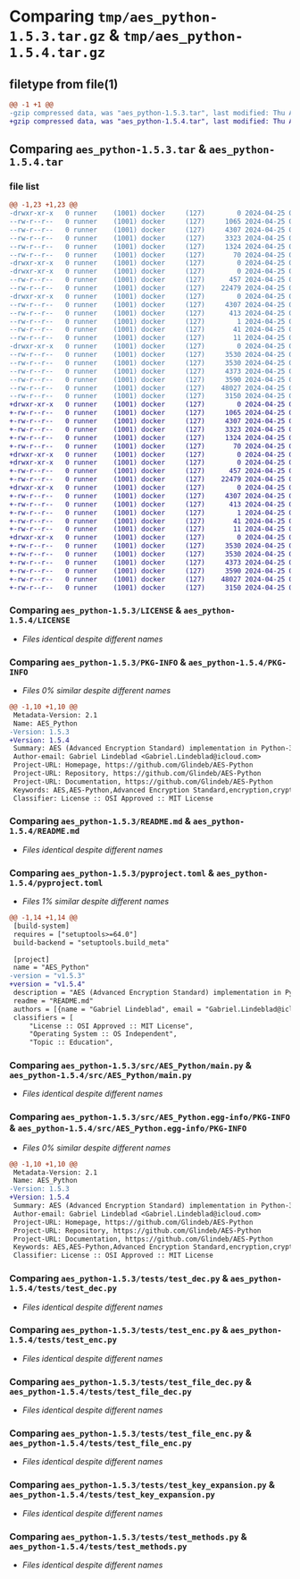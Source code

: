 # Comparing `tmp/aes_python-1.5.3.tar.gz` & `tmp/aes_python-1.5.4.tar.gz`

## filetype from file(1)

```diff
@@ -1 +1 @@
-gzip compressed data, was "aes_python-1.5.3.tar", last modified: Thu Apr 25 07:24:34 2024, max compression
+gzip compressed data, was "aes_python-1.5.4.tar", last modified: Thu Apr 25 07:44:58 2024, max compression
```

## Comparing `aes_python-1.5.3.tar` & `aes_python-1.5.4.tar`

### file list

```diff
@@ -1,23 +1,23 @@
-drwxr-xr-x   0 runner    (1001) docker     (127)        0 2024-04-25 07:24:34.117026 aes_python-1.5.3/
--rw-r--r--   0 runner    (1001) docker     (127)     1065 2024-04-25 07:24:29.000000 aes_python-1.5.3/LICENSE
--rw-r--r--   0 runner    (1001) docker     (127)     4307 2024-04-25 07:24:34.117026 aes_python-1.5.3/PKG-INFO
--rw-r--r--   0 runner    (1001) docker     (127)     3323 2024-04-25 07:24:29.000000 aes_python-1.5.3/README.md
--rw-r--r--   0 runner    (1001) docker     (127)     1324 2024-04-25 07:24:30.000000 aes_python-1.5.3/pyproject.toml
--rw-r--r--   0 runner    (1001) docker     (127)       70 2024-04-25 07:24:34.117026 aes_python-1.5.3/setup.cfg
-drwxr-xr-x   0 runner    (1001) docker     (127)        0 2024-04-25 07:24:34.109026 aes_python-1.5.3/src/
-drwxr-xr-x   0 runner    (1001) docker     (127)        0 2024-04-25 07:24:34.113026 aes_python-1.5.3/src/AES_Python/
--rw-r--r--   0 runner    (1001) docker     (127)      457 2024-04-25 07:24:30.000000 aes_python-1.5.3/src/AES_Python/__init__.py
--rw-r--r--   0 runner    (1001) docker     (127)    22479 2024-04-25 07:24:30.000000 aes_python-1.5.3/src/AES_Python/main.py
-drwxr-xr-x   0 runner    (1001) docker     (127)        0 2024-04-25 07:24:34.113026 aes_python-1.5.3/src/AES_Python.egg-info/
--rw-r--r--   0 runner    (1001) docker     (127)     4307 2024-04-25 07:24:34.000000 aes_python-1.5.3/src/AES_Python.egg-info/PKG-INFO
--rw-r--r--   0 runner    (1001) docker     (127)      413 2024-04-25 07:24:34.000000 aes_python-1.5.3/src/AES_Python.egg-info/SOURCES.txt
--rw-r--r--   0 runner    (1001) docker     (127)        1 2024-04-25 07:24:34.000000 aes_python-1.5.3/src/AES_Python.egg-info/dependency_links.txt
--rw-r--r--   0 runner    (1001) docker     (127)       41 2024-04-25 07:24:34.000000 aes_python-1.5.3/src/AES_Python.egg-info/requires.txt
--rw-r--r--   0 runner    (1001) docker     (127)       11 2024-04-25 07:24:34.000000 aes_python-1.5.3/src/AES_Python.egg-info/top_level.txt
-drwxr-xr-x   0 runner    (1001) docker     (127)        0 2024-04-25 07:24:34.113026 aes_python-1.5.3/tests/
--rw-r--r--   0 runner    (1001) docker     (127)     3530 2024-04-25 07:24:30.000000 aes_python-1.5.3/tests/test_dec.py
--rw-r--r--   0 runner    (1001) docker     (127)     3530 2024-04-25 07:24:30.000000 aes_python-1.5.3/tests/test_enc.py
--rw-r--r--   0 runner    (1001) docker     (127)     4373 2024-04-25 07:24:30.000000 aes_python-1.5.3/tests/test_file_dec.py
--rw-r--r--   0 runner    (1001) docker     (127)     3590 2024-04-25 07:24:30.000000 aes_python-1.5.3/tests/test_file_enc.py
--rw-r--r--   0 runner    (1001) docker     (127)    48027 2024-04-25 07:24:30.000000 aes_python-1.5.3/tests/test_key_expansion.py
--rw-r--r--   0 runner    (1001) docker     (127)     3150 2024-04-25 07:24:30.000000 aes_python-1.5.3/tests/test_methods.py
+drwxr-xr-x   0 runner    (1001) docker     (127)        0 2024-04-25 07:44:58.364984 aes_python-1.5.4/
+-rw-r--r--   0 runner    (1001) docker     (127)     1065 2024-04-25 07:44:54.000000 aes_python-1.5.4/LICENSE
+-rw-r--r--   0 runner    (1001) docker     (127)     4307 2024-04-25 07:44:58.364984 aes_python-1.5.4/PKG-INFO
+-rw-r--r--   0 runner    (1001) docker     (127)     3323 2024-04-25 07:44:54.000000 aes_python-1.5.4/README.md
+-rw-r--r--   0 runner    (1001) docker     (127)     1324 2024-04-25 07:44:54.000000 aes_python-1.5.4/pyproject.toml
+-rw-r--r--   0 runner    (1001) docker     (127)       70 2024-04-25 07:44:58.364984 aes_python-1.5.4/setup.cfg
+drwxr-xr-x   0 runner    (1001) docker     (127)        0 2024-04-25 07:44:58.360983 aes_python-1.5.4/src/
+drwxr-xr-x   0 runner    (1001) docker     (127)        0 2024-04-25 07:44:58.360983 aes_python-1.5.4/src/AES_Python/
+-rw-r--r--   0 runner    (1001) docker     (127)      457 2024-04-25 07:44:54.000000 aes_python-1.5.4/src/AES_Python/__init__.py
+-rw-r--r--   0 runner    (1001) docker     (127)    22479 2024-04-25 07:44:54.000000 aes_python-1.5.4/src/AES_Python/main.py
+drwxr-xr-x   0 runner    (1001) docker     (127)        0 2024-04-25 07:44:58.364984 aes_python-1.5.4/src/AES_Python.egg-info/
+-rw-r--r--   0 runner    (1001) docker     (127)     4307 2024-04-25 07:44:58.000000 aes_python-1.5.4/src/AES_Python.egg-info/PKG-INFO
+-rw-r--r--   0 runner    (1001) docker     (127)      413 2024-04-25 07:44:58.000000 aes_python-1.5.4/src/AES_Python.egg-info/SOURCES.txt
+-rw-r--r--   0 runner    (1001) docker     (127)        1 2024-04-25 07:44:58.000000 aes_python-1.5.4/src/AES_Python.egg-info/dependency_links.txt
+-rw-r--r--   0 runner    (1001) docker     (127)       41 2024-04-25 07:44:58.000000 aes_python-1.5.4/src/AES_Python.egg-info/requires.txt
+-rw-r--r--   0 runner    (1001) docker     (127)       11 2024-04-25 07:44:58.000000 aes_python-1.5.4/src/AES_Python.egg-info/top_level.txt
+drwxr-xr-x   0 runner    (1001) docker     (127)        0 2024-04-25 07:44:58.364984 aes_python-1.5.4/tests/
+-rw-r--r--   0 runner    (1001) docker     (127)     3530 2024-04-25 07:44:54.000000 aes_python-1.5.4/tests/test_dec.py
+-rw-r--r--   0 runner    (1001) docker     (127)     3530 2024-04-25 07:44:54.000000 aes_python-1.5.4/tests/test_enc.py
+-rw-r--r--   0 runner    (1001) docker     (127)     4373 2024-04-25 07:44:54.000000 aes_python-1.5.4/tests/test_file_dec.py
+-rw-r--r--   0 runner    (1001) docker     (127)     3590 2024-04-25 07:44:54.000000 aes_python-1.5.4/tests/test_file_enc.py
+-rw-r--r--   0 runner    (1001) docker     (127)    48027 2024-04-25 07:44:54.000000 aes_python-1.5.4/tests/test_key_expansion.py
+-rw-r--r--   0 runner    (1001) docker     (127)     3150 2024-04-25 07:44:54.000000 aes_python-1.5.4/tests/test_methods.py
```

### Comparing `aes_python-1.5.3/LICENSE` & `aes_python-1.5.4/LICENSE`

 * *Files identical despite different names*

### Comparing `aes_python-1.5.3/PKG-INFO` & `aes_python-1.5.4/PKG-INFO`

 * *Files 0% similar despite different names*

```diff
@@ -1,10 +1,10 @@
 Metadata-Version: 2.1
 Name: AES_Python
-Version: 1.5.3
+Version: 1.5.4
 Summary: AES (Advanced Encryption Standard) implementation in Python-3
 Author-email: Gabriel Lindeblad <Gabriel.Lindeblad@icloud.com>
 Project-URL: Homepage, https://github.com/Glindeb/AES-Python
 Project-URL: Repository, https://github.com/Glindeb/AES-Python
 Project-URL: Documentation, https://github.com/Glindeb/AES-Python
 Keywords: AES,AES-Python,Advanced Encryption Standard,encryption,cryptography
 Classifier: License :: OSI Approved :: MIT License
```

### Comparing `aes_python-1.5.3/README.md` & `aes_python-1.5.4/README.md`

 * *Files identical despite different names*

### Comparing `aes_python-1.5.3/pyproject.toml` & `aes_python-1.5.4/pyproject.toml`

 * *Files 1% similar despite different names*

```diff
@@ -1,14 +1,14 @@
 [build-system]
 requires = ["setuptools>=64.0"]
 build-backend = "setuptools.build_meta"
 
 [project]
 name = "AES_Python"
-version = "v1.5.3"
+version = "v1.5.4"
 description = "AES (Advanced Encryption Standard) implementation in Python-3"
 readme = "README.md"
 authors = [{name = "Gabriel Lindeblad", email = "Gabriel.Lindeblad@icloud.com"}]
 classifiers = [
     "License :: OSI Approved :: MIT License",
     "Operating System :: OS Independent",
     "Topic :: Education",
```

### Comparing `aes_python-1.5.3/src/AES_Python/main.py` & `aes_python-1.5.4/src/AES_Python/main.py`

 * *Files identical despite different names*

### Comparing `aes_python-1.5.3/src/AES_Python.egg-info/PKG-INFO` & `aes_python-1.5.4/src/AES_Python.egg-info/PKG-INFO`

 * *Files 0% similar despite different names*

```diff
@@ -1,10 +1,10 @@
 Metadata-Version: 2.1
 Name: AES_Python
-Version: 1.5.3
+Version: 1.5.4
 Summary: AES (Advanced Encryption Standard) implementation in Python-3
 Author-email: Gabriel Lindeblad <Gabriel.Lindeblad@icloud.com>
 Project-URL: Homepage, https://github.com/Glindeb/AES-Python
 Project-URL: Repository, https://github.com/Glindeb/AES-Python
 Project-URL: Documentation, https://github.com/Glindeb/AES-Python
 Keywords: AES,AES-Python,Advanced Encryption Standard,encryption,cryptography
 Classifier: License :: OSI Approved :: MIT License
```

### Comparing `aes_python-1.5.3/tests/test_dec.py` & `aes_python-1.5.4/tests/test_dec.py`

 * *Files identical despite different names*

### Comparing `aes_python-1.5.3/tests/test_enc.py` & `aes_python-1.5.4/tests/test_enc.py`

 * *Files identical despite different names*

### Comparing `aes_python-1.5.3/tests/test_file_dec.py` & `aes_python-1.5.4/tests/test_file_dec.py`

 * *Files identical despite different names*

### Comparing `aes_python-1.5.3/tests/test_file_enc.py` & `aes_python-1.5.4/tests/test_file_enc.py`

 * *Files identical despite different names*

### Comparing `aes_python-1.5.3/tests/test_key_expansion.py` & `aes_python-1.5.4/tests/test_key_expansion.py`

 * *Files identical despite different names*

### Comparing `aes_python-1.5.3/tests/test_methods.py` & `aes_python-1.5.4/tests/test_methods.py`

 * *Files identical despite different names*

